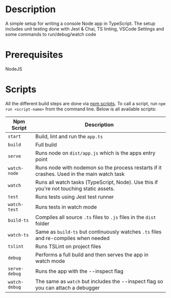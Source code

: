 # Description

A simple setup for writing a console Node app in TypeScript. The setup includes unit testing done with Jest & Chai, TS
linting, VSCode Settings and some commands to run/debug/watch code

# Prerequisites

NodeJS

# Scripts

All the different build steps are done via [npm scripts](https://docs.npmjs.com/misc/scripts). To call a script,
run `npm run <script-name>` from the command line. Below is all available scripts:

| Npm Script    | Description                                                                               |
|---------------|-------------------------------------------------------------------------------------------|
| `start`       | Build, lint and run the `app.ts`                                                          |
| `build`       | Full build                                                                                |
| `serve`       | Runs node on `dist/app.js` which is the apps entry point                                  |
| `watch-node`  | Runs node with nodemon so the process restarts if it crashes. Used in the main watch task |
| `watch`       | Runs all watch tasks (TypeScript, Node). Use this if you're not touching static assets.   |
| `test`        | Runs tests using Jest test runner                                                         |
| `watch-test`  | Runs tests in watch mode                                                                  |
| `build-ts`    | Compiles all source `.ts` files to `.js` files in the `dist` folder                       |
| `watch-ts`    | Same as `build-ts` but continuously watches `.ts` files and re-compiles when needed       |
| `tslint`      | Runs TSLint on project files                                                              |
| `debug`       | Performs a full build and then serves the app in watch mode                               |
| `serve-debug` | Runs the app with the --inspect flag                                                      |
| `watch-debug` | The same as `watch` but includes the --inspect flag so you can attach a debugger          |
